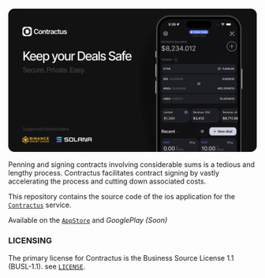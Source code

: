 ![Banner](images/github.png)

Penning and signing contracts involving considerable sums is a tedious and lengthy process. Contractus facilitates contract signing by vastly accelerating the process and cutting down associated costs.

This repository contains the source code of the ios application for the [`Contractus`](http://contractus.tech/) service.

Available on the [`AppStore`](https://apps.apple.com/us/app/contractus-safe-deals/id6462698654) and *GooglePlay (Soon)*

### LICENSING
The primary license for Contractus is the Business Source License 1.1 (BUSL-1.1). see [`LICENSE`](./LICENSE).